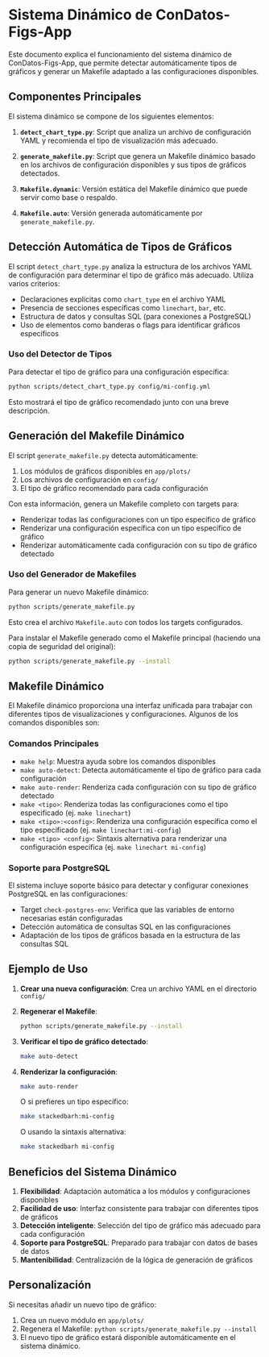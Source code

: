# Sistema Dinámico de ConDatos-Figs-App

Este documento explica el funcionamiento del sistema dinámico de ConDatos-Figs-App, que permite detectar automáticamente tipos de gráficos y generar un Makefile adaptado a las configuraciones disponibles.

## Componentes Principales

El sistema dinámico se compone de los siguientes elementos:

1. **`detect_chart_type.py`**: Script que analiza un archivo de configuración YAML y recomienda el tipo de visualización más adecuado.

2. **`generate_makefile.py`**: Script que genera un Makefile dinámico basado en los archivos de configuración disponibles y sus tipos de gráficos detectados.

3. **`Makefile.dynamic`**: Versión estática del Makefile dinámico que puede servir como base o respaldo.

4. **`Makefile.auto`**: Versión generada automáticamente por `generate_makefile.py`.

## Detección Automática de Tipos de Gráficos

El script `detect_chart_type.py` analiza la estructura de los archivos YAML de configuración para determinar el tipo de gráfico más adecuado. Utiliza varios criterios:

- Declaraciones explícitas como `chart_type` en el archivo YAML
- Presencia de secciones específicas como `linechart`, `bar`, etc.
- Estructura de datos y consultas SQL (para conexiones a PostgreSQL)
- Uso de elementos como banderas o flags para identificar gráficos específicos

### Uso del Detector de Tipos

Para detectar el tipo de gráfico para una configuración específica:

```bash
python scripts/detect_chart_type.py config/mi-config.yml
```

Esto mostrará el tipo de gráfico recomendado junto con una breve descripción.

## Generación del Makefile Dinámico

El script `generate_makefile.py` detecta automáticamente:

1. Los módulos de gráficos disponibles en `app/plots/`
2. Los archivos de configuración en `config/`
3. El tipo de gráfico recomendado para cada configuración

Con esta información, genera un Makefile completo con targets para:

- Renderizar todas las configuraciones con un tipo específico de gráfico
- Renderizar una configuración específica con un tipo específico de gráfico
- Renderizar automáticamente cada configuración con su tipo de gráfico detectado

### Uso del Generador de Makefiles

Para generar un nuevo Makefile dinámico:

```bash
python scripts/generate_makefile.py
```

Esto crea el archivo `Makefile.auto` con todos los targets configurados.

Para instalar el Makefile generado como el Makefile principal (haciendo una copia de seguridad del original):

```bash
python scripts/generate_makefile.py --install
```

## Makefile Dinámico

El Makefile dinámico proporciona una interfaz unificada para trabajar con diferentes tipos de visualizaciones y configuraciones. Algunos de los comandos disponibles son:

### Comandos Principales

- `make help`: Muestra ayuda sobre los comandos disponibles
- `make auto-detect`: Detecta automáticamente el tipo de gráfico para cada configuración
- `make auto-render`: Renderiza cada configuración con su tipo de gráfico detectado
- `make <tipo>`: Renderiza todas las configuraciones como el tipo especificado (ej. `make linechart`)
- `make <tipo>:<config>`: Renderiza una configuración específica como el tipo especificado (ej. `make linechart:mi-config`)
- `make <tipo> <config>`: Sintaxis alternativa para renderizar una configuración específica (ej. `make linechart mi-config`)

### Soporte para PostgreSQL

El sistema incluye soporte básico para detectar y configurar conexiones PostgreSQL en las configuraciones:

- Target `check-postgres-env`: Verifica que las variables de entorno necesarias están configuradas
- Detección automática de consultas SQL en las configuraciones
- Adaptación de los tipos de gráficos basada en la estructura de las consultas SQL

## Ejemplo de Uso

1. **Crear una nueva configuración**: Crea un archivo YAML en el directorio `config/`

2. **Regenerar el Makefile**:

   ```bash
   python scripts/generate_makefile.py --install
   ```

3. **Verificar el tipo de gráfico detectado**:

   ```bash
   make auto-detect
   ```

4. **Renderizar la configuración**:

   ```bash
   make auto-render
   ```

   O si prefieres un tipo específico:

   ```bash
   make stackedbarh:mi-config
   ```

   O usando la sintaxis alternativa:

   ```bash
   make stackedbarh mi-config
   ```

## Beneficios del Sistema Dinámico

1. **Flexibilidad**: Adaptación automática a los módulos y configuraciones disponibles
2. **Facilidad de uso**: Interfaz consistente para trabajar con diferentes tipos de gráficos
3. **Detección inteligente**: Selección del tipo de gráfico más adecuado para cada configuración
4. **Soporte para PostgreSQL**: Preparado para trabajar con datos de bases de datos
5. **Mantenibilidad**: Centralización de la lógica de generación de gráficos

## Personalización

Si necesitas añadir un nuevo tipo de gráfico:

1. Crea un nuevo módulo en `app/plots/`
2. Regenera el Makefile: `python scripts/generate_makefile.py --install`
3. El nuevo tipo de gráfico estará disponible automáticamente en el sistema dinámico.
